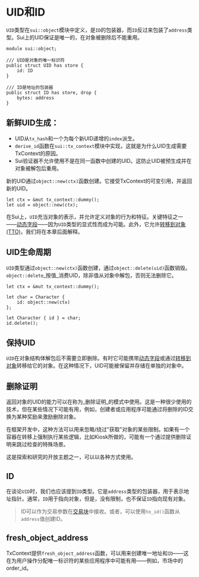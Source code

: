 # UID和ID

`UID`类型在`sui::object`模块中定义，是`ID`的包装器，而`ID`反过来包装了`address`类型。Sui上的UID保证是唯一的，在对象被删除后不能重用。

```move
module sui::object;

/// UID是对象的唯一标识符
public struct UID has store {
    id: ID
}

/// ID是地址的包装器
public struct ID has store, drop {
    bytes: address
}
```

<!-- User doesn't know anything about TxContext yet... -->

## 新鲜UID生成：

- UID从`tx_hash`和一个为每个新UID递增的`index`派生。
- `derive_id`函数在`sui::tx_context`模块中实现，这就是为什么UID生成需要TxContext的原因。
- Sui验证器不允许使用不是在同一函数中创建的UID。这防止UID被预生成并在对象被解包后重用。

新的UID通过`object::new(ctx)`函数创建。它接受TxContext的可变引用，并返回新的UID。

```move
let ctx = &mut tx_context::dummy();
let uid = object::new(ctx);
```

在Sui上，`UID`充当对象的表示，并允许定义对象的行为和特征。关键特征之一——[动态字段](./../programmability/dynamic-fields)——因为`UID`类型的显式性而成为可能。此外，它允许[转移到对象(TTO)](https://docs.sui.io/concepts/transfers/transfer-to-object)，我们将在本章后面解释。

## UID生命周期

`UID`类型通过`object::new(ctx)`函数创建，通过`object::delete(uid)`函数销毁。`object::delete`_按值_消费UID，除非值从对象中解包，否则无法删除它。

```move
let ctx = &mut tx_context::dummy();

let char = Character {
    id: object::new(ctx)
};

let Character { id } = char;
id.delete();
```

## 保持UID

`UID`在对象结构体解包后不需要立即删除。有时它可能携带[动态字段](./../programmability/dynamic-fields)或通过[转移到对象](./transfer-to-object)转移给它的对象。在这种情况下，UID可能被保留并存储在单独的对象中。

## 删除证明

返回对象的UID的能力可以在称为_删除证明_的模式中使用。这是一种很少使用的技术，但在某些情况下可能有用，例如，创建者或应用程序可能通过将删除的ID交换为某种奖励来激励删除对象。

在框架开发中，这种方法可以用来忽略/绕过"获取"对象的某些限制。如果有一个容器在转移上强制执行某些逻辑，比如Kiosk所做的，可能有一个通过提供删除证明来跳过检查的特殊场景。

这是探索和研究的开放主题之一，可以以各种方式使用。

## ID

在谈论`UID`时，我们也应该提到`ID`类型。它是`address`类型的包装器，用于表示地址指针。通常，`ID`用于指向对象，但是，没有限制，也不保证`ID`指向现有对象。

> ID可以作为交易参数在[交易块](./../concepts/what-is-a-transaction)中接收。或者，可以使用`to_id()`函数从`address`值创建ID。

<!--
```move

TODO: !!!!

```
-->

## fresh_object_address

TxContext提供`fresh_object_address`函数，可以用来创建唯一地址和`ID`——这在为用户操作分配唯一标识符的某些应用程序中可能有用——例如，市场中的order_id。